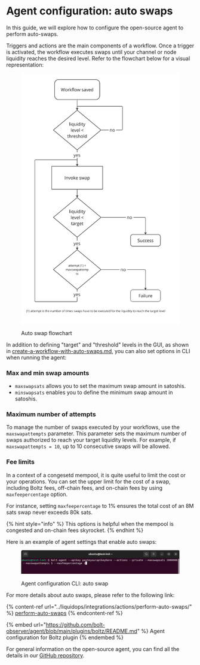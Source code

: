 # Agent configuration: auto swaps

In this guide, we will explore how to configure the open-source agent to perform auto-swaps.

Triggers and actions are the main components of a workflow. Once a trigger is activated, the workflow executes swaps until your channel or node liquidity reaches the desired level. Refer to the flowchart below for a visual representation:

<figure><img src="../../.gitbook/assets/Graphs - Auto swap flowchart(1).jpg" alt=""><figcaption><p>Auto swap flowchart</p></figcaption></figure>

In addition to defining "target" and "threshold" levels in the GUI, as shown in [create-a-workflow-with-auto-swaps.md](create-a-workflow-with-auto-swaps.md "mention"), you can also set options in CLI when running the agent:

### Max and min swap amounts

* `maxswapsats` allows you to set the maximum swap amount in satoshis.
* `minswapsats` enables you to define the minimum swap amount in satoshis.

### Maximum number of attempts

To manage the number of swaps executed by your workflows, use the `maxswapattempts` parameter. This parameter sets the maximum number of swaps authorized to reach your target liquidity levels. For example, if `maxswapattempts = 10`, up to 10 consecutive swaps will be allowed.

### Fee limits

In a context of a congesetd mempool, it is quite useful to limit the cost or your operations. You can set the upper limit for the cost of a swap, including Boltz fees, off-chain fees, and on-chain fees by using `maxfeepercentage` option.&#x20;

For instance, setting `maxfeepercentage` to 1% ensures the total cost of an 8M sats swap never exceeds 80k sats.&#x20;

{% hint style="info" %}
This options is helpful when the mempool is congested and on-chain fees skyrocket.&#x20;
{% endhint %}

Here is an example of agent settings that enable auto swaps:

<figure><img src="../../.gitbook/assets/Untitled(2).png" alt=""><figcaption><p>Agent configuration CLI: auto swap</p></figcaption></figure>

For more details about auto swaps, please refer to the following link:&#x20;

{% content-ref url="../liquidops/integrations/actions/perform-auto-swaps/" %}
[perform-auto-swaps](../liquidops/integrations/actions/perform-auto-swaps/)
{% endcontent-ref %}

{% embed url="https://github.com/bolt-observer/agent/blob/main/plugins/boltz/README.md" %}
Agent configuration for Boltz plugin
{% endembed %}

For general information on the open-source agent, you can find all the details in our [GitHub repository](https://github.com/bolt-observer/agent).&#x20;



